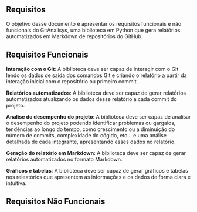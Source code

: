 ## Requisitos

O objetivo desse documento é apresentar os requisitos funcionais e não funcionais do GitAnalisys, uma biblioteca em Python que gera relatórios automatizados em Markdown de
repositórios do GitHub.

## Requisitos Funcionais

**Interação com o Git**: A biblioteca deve ser capaz de interagir com o Git lendo os dados de saída dos comandos Git e criando o relatório a partir da interação
inicial com o repositório ou primeiro commit.

**Relatórios automatizados**: A biblioteca deve ser capaz de gerar relatórios automatizados atualizando os dados desse relatório a cada commit do projeto.

**Analise do desempenho do projeto**: A biblioteca deve ser capaz de analisar o desempenho do projeto podendo identificar problemas ou gargalos, tendências ao
longo do tempo, como crescimento ou a diminuição do número de commits, complexidade do cógido, etc... e uma análise detalhada de cada integrante, apresentando esses
dados no relatório.

**Geração do relatório em Markdown**: A biblioteca deve ser capaz de gerar relatórios automatizados no formato Markdown.

**Gráficos e tabelas**: A biblioteca deve ser capaz de gerar gráficos e tabelas nos releatórios que apresentem as informações e os dados de forma
clara e intuitiva.

## Requisitos Não Funcionais
